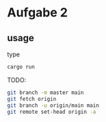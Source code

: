 # Aufgabe 2
## usage
type  
```bash
cargo run
```
TODO:
```zsh
git branch -m master main
git fetch origin
git branch -u origin/main main
git remote set-head origin -a
```

